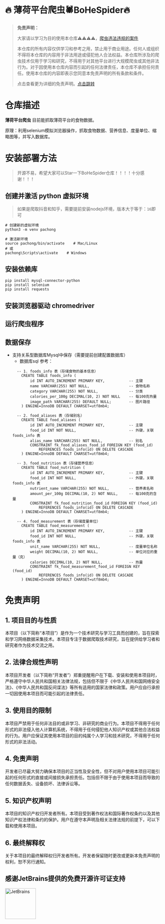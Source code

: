 # 🔥 薄荷平台爬虫🕷️BoHeSpider🔥 


> **免责声明：**
> 
> 大家请以学习为目的使用本仓库⚠️⚠️⚠️⚠️，[爬虫违法违规的案件](https://github.com/HiddenStrawberry/Crawler_Illegal_Cases_In_China)  <br>
>
>本仓库的所有内容仅供学习和参考之用，禁止用于商业用途。任何人或组织不得将本仓库的内容用于非法用途或侵犯他人合法权益。本仓库所涉及的爬虫技术仅用于学习和研究，不得用于对其他平台进行大规模爬虫或其他非法行为。对于因使用本仓库内容而引起的任何法律责任，本仓库不承担任何责任。使用本仓库的内容即表示您同意本免责声明的所有条款和条件。
>
> 点击查看更为详细的免责声明。[点击跳转](#disclaimer)

# 仓库描述

**薄荷平台爬虫**
目前能抓取薄荷平台的食物数据。

原理：利用selenium模拟浏览器操作，抓取食物数据、营养信息、度量单位、缩略图等，并写入数据库。


# 安装部署方法
> 开源不易，希望大家可以Star一下BoHeSpider仓库！！！！十分感谢！！！ <br>

## 创建并激活 python 虚拟环境
> 如果是爬取抖音和知乎，需要提前安装nodejs环境，版本大于等于：`16`即可 <br>
   ```shell   
  # 创建新的虚拟环境
  python3 -m venv pachong

  # 激活新环境
  source pachong/bin/activate    # Mac/Linux
  # 或
  pachong\Scripts\activate    # Windows
  ```

## 安装依赖库
  ```shell
  pip install mysql-connector-python
  pip install selenium
  pip install requests
  ```

## 安装浏览器驱动 chromedriver
## 运行爬虫程序

## 数据保存
- 支持关系型数据库Mysql中保存（需要提前创建配置数据库）
    - 数据库sql 参考：
    ```shell  
      -- 1. foods_info 表（存储食物的基本信息）
        CREATE TABLE foods_info (
            id INT AUTO_INCREMENT PRIMARY KEY,           -- 主键
            name VARCHAR(255) NOT NULL,                  -- 食物名称
            category VARCHAR(255) NOT NULL,              -- 分类
            calories_per_100g DECIMAL(10, 2) NOT NULL    -- 每100克热量
            image_path VARCHAR(255) DEFAULT NULL;        -- 图片路径
        ) ENGINE=InnoDB DEFAULT CHARSET=utf8mb4;

      -- 2. food_aliases 表（存储别名）
        CREATE TABLE food_aliases (
            id INT AUTO_INCREMENT PRIMARY KEY,           -- 主键
            food_id INT NOT NULL,                        -- 外键，关联 foods_info 表
            alias_name VARCHAR(255) NOT NULL,            -- 别名
            CONSTRAINT fk_food_aliases_food_id FOREIGN KEY (food_id)
                REFERENCES foods_info(id) ON DELETE CASCADE
        ) ENGINE=InnoDB DEFAULT CHARSET=utf8mb4;

      -- 3. food_nutrition 表（存储营养信息）
        CREATE TABLE food_nutrition (
            id INT AUTO_INCREMENT PRIMARY KEY,           -- 主键
            food_id INT NOT NULL,                        -- 外键，关联 foods_info 表
            nutrient_name VARCHAR(255) NOT NULL,         -- 营养素名称
            amount_per_100g DECIMAL(10, 2) NOT NULL,     -- 每100克的含量
            CONSTRAINT fk_food_nutrition_food_id FOREIGN KEY (food_id)
                REFERENCES foods_info(id) ON DELETE CASCADE
        ) ENGINE=InnoDB DEFAULT CHARSET=utf8mb4;

      -- 4. food_measurement 表（存储度量单位）
        CREATE TABLE food_measurement (
            id INT AUTO_INCREMENT PRIMARY KEY,           -- 主键
            food_id INT NOT NULL,                        -- 外键，关联 foods_info 表
            unit_name VARCHAR(255) NOT NULL,             -- 度量单位名称
            weight DECIMAL(10, 2) NOT NULL,              -- 单位对应的重量（克）
            calories DECIMAL(10, 2) NOT NULL,            -- 热量
            CONSTRAINT fk_food_measurement_food_id FOREIGN KEY (food_id)
                REFERENCES foods_info(id) ON DELETE CASCADE
        ) ENGINE=InnoDB DEFAULT CHARSET=utf8mb4;

     ```



# 免责声明
<div id="disclaimer"> 

## 1. 项目目的与性质
本项目（以下简称“本项目”）是作为一个技术研究与学习工具而创建的，旨在探索和学习网络数据采集技术。本项目专注于数据爬取技术研究，旨在提供给学习者和研究者作为技术交流之用。

## 2. 法律合规性声明
本项目开发者（以下简称“开发者”）郑重提醒用户在下载、安装和使用本项目时，严格遵守中华人民共和国相关法律法规，包括但不限于《中华人民共和国网络安全法》、《中华人民共和国反间谍法》等所有适用的国家法律和政策。用户应自行承担一切因使用本项目而可能引起的法律责任。

## 3. 使用目的限制
本项目严禁用于任何非法目的或非学习、非研究的商业行为。本项目不得用于任何形式的非法侵入他人计算机系统，不得用于任何侵犯他人知识产权或其他合法权益的行为。用户应保证其使用本项目的目的纯属个人学习和技术研究，不得用于任何形式的非法活动。

## 4. 免责声明
开发者已尽最大努力确保本项目的正当性及安全性，但不对用户使用本项目可能引起的任何形式的直接或间接损失承担责任。包括但不限于由于使用本项目而导致的任何数据丢失、设备损坏、法律诉讼等。

## 5. 知识产权声明
本项目的知识产权归开发者所有。本项目受到著作权法和国际著作权条约以及其他知识产权法律和条约的保护。用户在遵守本声明及相关法律法规的前提下，可以下载和使用本项目。

## 6. 最终解释权
关于本项目的最终解释权归开发者所有。开发者保留随时更改或更新本免责声明的权利，恕不另行通知。
</div>


## 感谢JetBrains提供的免费开源许可证支持
<a href="https://www.jetbrains.com/?from=MediaCrawler">
    <img src="https://www.jetbrains.com/company/brand/img/jetbrains_logo.png" width="100" alt="JetBrains" />
</a>

